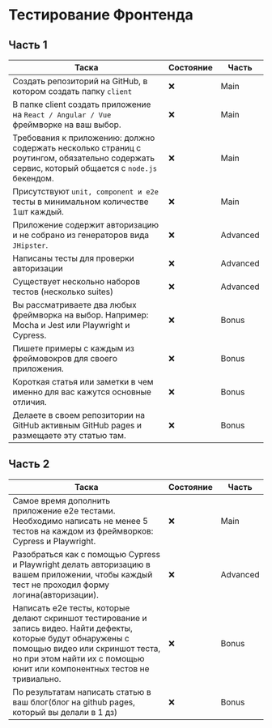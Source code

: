 # Тестирование Фронтенда

## Часть 1

| Таска | Состояние | Часть |
|---|---|---|
| Создать репозиторий на GitHub, в котором создать папку ```client``` | :x: | Main |
| В папке client создать приложение на ```React / Angular / Vue``` фреймворке на ваш выбор. | :x: | Main |
| Требования к приложению: должно содержать несколько страниц с роутингом, обязательно содержать сервис, который общается с ```node.js``` бекендом. | :x: | Main |
| Присутствуют ```unit, component и e2e``` тесты в минимальном количестве 1шт каждый. | :x: |  Main |
| Приложение содержит авторизацию и не собрано из генераторов вида ```JHipster```. | :x: | Advanced |
| Написаны тесты для проверки авторизации | :x: | Advanced |
| Существует нескольно наборов тестов (несколько suites) | :x: | Advanced |
| Вы рассматриваете два любых фреймворка на выбор. Например: Mocha и Jest или Playwright и Cypress. | :x: | Bonus |
| Пишете примеры с каждым из фреймовокров для своего приложения. | :x: | Bonus |
| Короткая статья или заметки в чем именно для вас кажутся основные отличия. | :x: | Bonus |
| Делаете в своем репозитории на GitHub активным GitHub pages и размещаете эту статью там. | :x: | Bonus |

## Часть 2

| Таска | Состояние | Часть |
|---|---|---|
| Самое время дополнить приложение e2e тестами. Необходимо написать не менее 5 тестов на каждом из фреймворков: Cypress и Playwright. | :x: | Main |
| Разобраться как с помощью Cypress и Playwright делать авторизацию в вашем приложении, чтобы каждый тест не проходил форму логина(авторизации).  | :x: | Advanced |
| Написать e2e тесты, которые делают скриншот тестирование и запись видео. Найти дефекты, которые будут обнаружены с помощью видео или скриншот теста, но при этом найти их с помощью юнит или компонентных тестов не тривиально. | :x: | Bonus |
| По результатам написать статью в ваш блог(блог на github pages, который вы делали в 1 дз) | :x: | Bonus |


